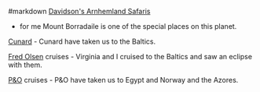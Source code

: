 #markdown
[Davidson's Arnhemland Safaris](http://www.arnhemland-safaris.com/)
- for me Mount Borradaile is one of the special places on this planet.

[Cunard](https://www.cunard.co.uk/) - Cunard have taken us to the
Baltics.

[Fred Olsen](https://www.fredolsencruises.com/) cruises -
Virginia and I cruised to the Baltics and saw an eclipse with them.

[P&O](https://www.pocruises.com/) cruises -
P&O have taken us to Egypt and Norway and the Azores.
